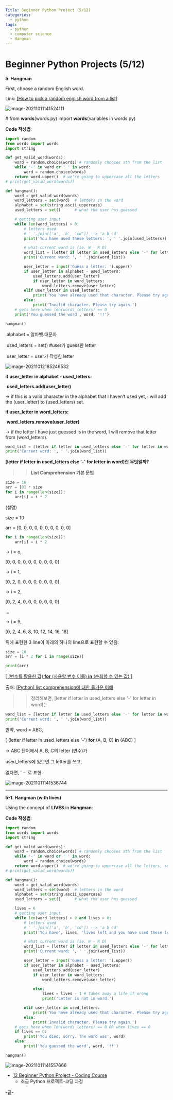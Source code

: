 ```yaml
---
Title: Beginner Python Project (5/12)
categories:
  - python
tags:
  - python
  - computer science
  - Hangman
---
```




# Beginner Python Projects (5/12)

**5. Hangman**

First, choose a random English word.

Link: [[How to pick a random english word from a list]](https://stackoverflow.com/questions/594273/how-to-pick-a-random-english-word-from-a-list)

![image-20211011141524111](/images/2021-10-11-pythonproject5/image-20211011141524111.png)



\# from **words**(words.py) import **words**(variables in words.py)



**Code 작성법**:

```python
import random
from words import words
import string

def get_valid_word(words):
    word = random.choice(words) # randomly chooses sth from the list
    while '-' in word or ' ' in word:
        word = random.choice(words)
    return word.upper()  # we're going to uppercase all the letters
# print(get_valid_word(words))

def hangman():
    word = get_valid_word(words)
    word_letters = set(word)  # letters in the word
    alphabet = set(string.ascii_uppercase)
    used_letters = set()      # what the user has guessed

    # getting user input
    while len(word_letters) > 0:
        # letters used
        # ' '.join(['a', 'b', 'cd']) --> 'a b cd'
        print('You have used these letters: ', ' '.join(used_letters))

        # what current word is (ie. W - R D)
        word_list = [letter if letter in used_letters else '-' for letter in word]
        print('Current word: ', ' '.join(word_list))

        user_letter = input('Guess a letter: ').upper()
        if user_letter in alphabet - used_letters:
            used_letters.add(user_letter)
            if user_letter in word_letters:
                word_letters.remove(user_letter)
        elif user_letter in used_letters:
            print('You have already used that character. Please try again.')
        else:
            print('Invalid character. Please try again.')
    # gets here when len(words_letters) == 0
    print('You guessed the word', word, '!!')

hangman()
```



​	alphabet = 알파벳.대문자

​	used_letters = set()  #user가 guess한 letter

​	user_letter = user가 작성한 letter

![image-20211012185246532](/images/2021-10-11-pythonproject5/image-20211012185246532.png)

**if user_letter in alphabet - used_letters:**

​		**used_letters.add(user_letter)**

→ if this is a valid character in the alphabet that I haven’t used yet, i will add the (user_letter) to (used_letters) set.

**if user_letter in word_letters:**

​		**word_letters.remove(user_letter)**

→ if the letter I have just guessed is in the word, I will remove that letter from (word_letters).





```python
word_list = [letter if letter in used_letters else '-' for letter in word]
print('Current word: ', ' '.join(word_list))
```

**[letter if letter in used_letters else '-' for letter in word]란 무엇일까?**

> > **List Comprehension 기본 문법**

```python
size = 10
arr = [0] * size
for i in range(len(size)):
    arr[i] = i * 2
```

(설명)

size = 10

arr = [0, 0, 0, 0, 0, 0, 0, 0, 0, 0]

```python
for i in range(len(size)):
    arr[i] = i * 2
```

→ i = o,

[0, 0, 0, 0, 0, 0, 0, 0, 0, 0]

→ i = 1,

[0, 2, 0, 0, 0, 0, 0, 0, 0, 0]

→ i = 2,

[0, 2, 4, 0, 0, 0, 0, 0, 0, 0]

...

→ i = 9,

[0, 2, 4, 6, 8, 10, 12, 14, 16, 18]



위에 표현한 3 line이 아래의 하나의 line으로 표현할 수 있음:

```python
size = 10
arr = [i * 2 for i in range(size)]

print(arr)
```

<u>[ (변수를 활용한 값) **for** (사용할 변수 이름) **in** (순회할 수 있는 값) ]</u>



출처: [[Python] list comprehension에 대한 즐거운 이해](https://shoark7.github.io/programming/python/about-list-comprehension-python) 



> > 정리해보면, [letter if letter in used_letters else '-' for letter in word]는 

```python
word_list = [letter if letter in used_letters else '-' for letter in word]
print('Current word: ', ' '.join(word_list))
```

만약, word = ABC,

[ (letter if letter in used_letters else '-') **for** (A, B, C) **in** (ABC) ]

→ ABC 단어에서 A, B, C의 letter (변수)가

used_letters에 있으면 그 letter를 쓰고,

없다면, ' - '로 표현.



![image-20211011141536744](/images/2021-10-11-pythonproject5/image-20211011141536744.png)





----------------------------------------------------------------------


**5-1. Hangman (with lives)**

Using the concept of **LIVES** in **Hangman**:



**Code 작성법**:

```python
import random
from words import words
import string

def get_valid_word(words):
    word = random.choice(words) # randomly chooses sth from the list
    while '-' in word or ' ' in word:
        word = random.choice(words)
    return word.upper()  # we're going to uppercase all the letters, so ths should be return word.upper()
# print(get_valid_word(words))

def hangman():
    word = get_valid_word(words)
    word_letters = set(word)  # letters in the word
    alphabet = set(string.ascii_uppercase)
    used_letters = set()      # what the user has guessed

    lives = 6
    # getting user input
    while len(word_letters) > 0 and lives > 0:
        # letters used
        # ' '.join(['a', 'b', 'cd']) --> 'a b cd'
        print('You have', lives, 'lives left and you have used these letters: ', ' '.join(used_letters))

        # what current word is (ie. W - R D)
        word_list = [letter if letter in used_letters else '-' for letter in word]
        print('Current word: ', ' '.join(word_list))

        user_letter = input('Guess a letter: ').upper()
        if user_letter in alphabet - used_letters:
            used_letters.add(user_letter)
            if user_letter in word_letters:
                word_letters.remove(user_letter)

            else:
                lives = lives - 1 # takes away a life if wrong
                print('Letter is not in word.')

        elif user_letter in used_letters:
            print('You have already used that character. Please try again.')
        else:
            print('Invalid character. Please try again.')
    # gets here when len(words_letters) == 0 OR when lives == 0
    if lives == 0:
        print('You died, sorry. The word was', word)
    else:
        print('You guessed the word', word, '!!')

hangman()
```



![image-20211011141557666](/images/2021-10-11-pythonproject5/image-20211011141557666.png)












* [12 Beginner Python Project - Coding Course](https://youtu.be/8ext9G7xspg)
  * 초급 Python 프로젝트-코딩 과정

-끝-

